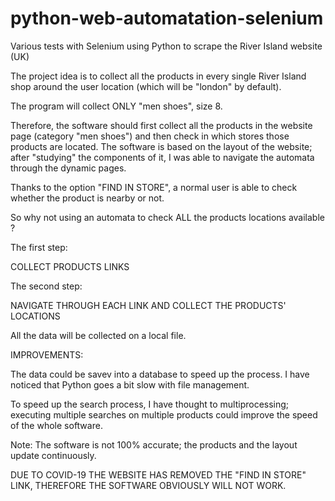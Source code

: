 # python-web-automatation-selenium
Various tests with Selenium using Python to scrape the River Island website (UK)

The project idea is to collect all the products in every single River Island shop around the user location (which will be "london" by default).

The program will collect ONLY "men shoes", size 8.

Therefore, the software should first collect all the products in the website page (category "men shoes") and then check in which stores those products are located.
The software is based on the layout of the website; after "studying" the components of it, I was able to navigate the automata through the dynamic pages.

Thanks to the option "FIND IN STORE", a normal user is able to check whether the product is nearby or not. 

So why not using an automata to check ALL the products locations available ?

The first step: 

COLLECT PRODUCTS LINKS

The second step:

NAVIGATE THROUGH EACH LINK AND COLLECT THE PRODUCTS' LOCATIONS

All the data will be collected on a local file.

IMPROVEMENTS:

The data could be savev into a database to speed up the process. I have noticed that Python goes a bit slow with file management.

To speed up the search process, I have thought to multiprocessing; executing multiple searches on multiple products could improve the speed of the whole software.

Note: The software is not 100% accurate; the products and the layout update continuously. 

DUE TO COVID-19 THE WEBSITE HAS REMOVED THE "FIND IN STORE" LINK, THEREFORE THE SOFTWARE OBVIOUSLY WILL NOT WORK.
